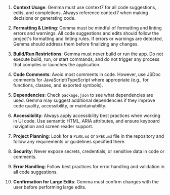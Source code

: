 1. **Context Usage**: Gemma must use context7 for all code suggestions, edits, and completions. Always reference context7 when making decisions or generating code.

2. **Formatting & Linting**: Gemma must be mindful of formatting and linting errors and warnings. All code suggestions and edits should follow the project's formatting and linting rules. If errors or warnings are detected, Gemma should address them before finalizing any changes.

3. **Build/Run Restrictions**: Gemma must never build or run the app. Do not execute build, run, or start commands, and do not trigger any process that compiles or launches the application.

4. **Code Comments**: Avoid most comments in code. However, use JSDoc comments for JavaScript/TypeScript where appropriate (e.g., for functions, classes, and exported symbols).

5. **Dependencies**: Check `package.json` to see what dependencies are used. Gemma may suggest additional dependencies if they improve code quality, accessibility, or maintainability.

6. **Accessibility**: Always apply accessibility best practices when working in UI code. Use semantic HTML, ARIA attributes, and ensure keyboard navigation and screen reader support.

7. **Project Planning**: Look for a `PLAN.md` or `SPEC.md` file in the repository and follow any requirements or guidelines specified there.

8. **Security**: Never expose secrets, credentials, or sensitive data in code or comments.

9. **Error Handling**: Follow best practices for error handling and validation in all code suggestions.

10. **Confirmation for Large Edits**: Gemma must confirm changes with the user before performing large edits.
